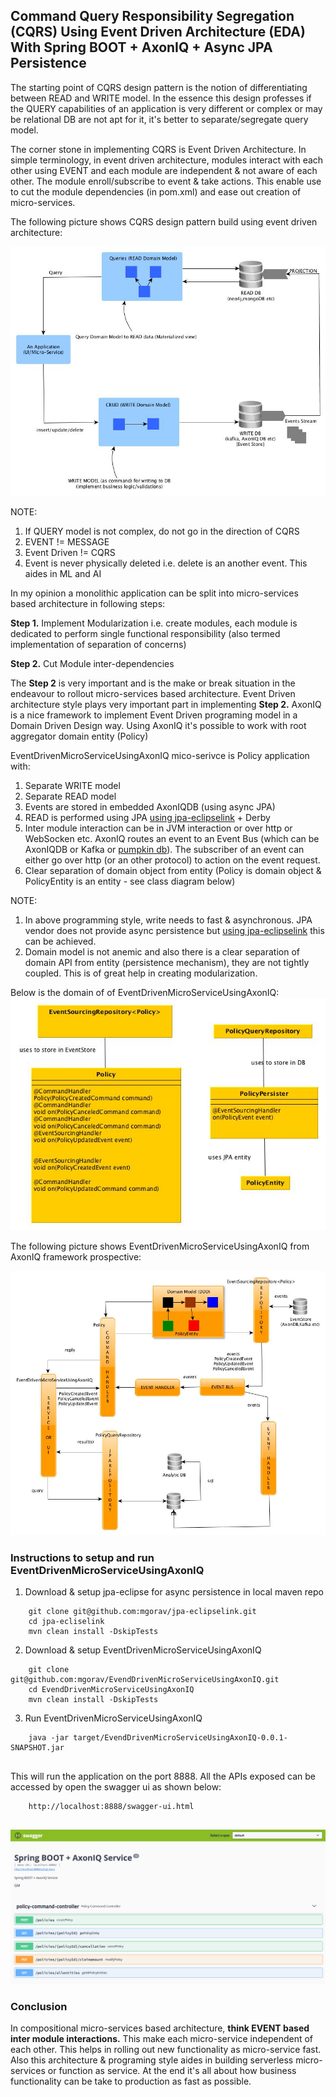 ##  Command Query Responsibility Segregation (CQRS) Using Event Driven Architecture (EDA) With Spring BOOT + AxonIQ + Async JPA Persistence

The starting point of CQRS design pattern is the notion of differentiating between READ and WRITE model. In the essence 
this design professes if the QUERY capabilities of an application is very different or complex or may be relational DB are
not apt for it, it's better to separate/segregate  query model.

The corner stone in implementing CQRS is Event Driven Architecture. In simple terminology, in event driven architecture,
modules interact with each other using EVENT and each module are independent & not aware of each other. The module 
enroll/subscribe to event & take actions. This enable use to cut the module dependencies (in pom.xml) and ease out 
creation of micro-services.

The following picture shows CQRS design pattern build using event driven architecture:

![alt text](./images/CQRS.jpg)

NOTE:
1. If QUERY model is not complex, do not go in the direction of CQRS
2. EVENT != MESSAGE
3. Event Driven != CQRS
4. Event is never physically deleted i.e. delete is an another event. This aides in ML and AI

In my opinion a monolithic application can be split into micro-services based architecture in following steps:

**Step 1.** Implement Modularization i.e. create modules, each module is dedicated to perform single functional responsibility
   (also termed implementation of separation of concerns)

**Step 2.** Cut Module inter-dependencies

The **Step 2** is very important and is the make or break situation in the endeavour to rollout micro-services based architecture.
Event Driven architecture style plays very important part in implementing **Step 2.** AxonIQ is a nice framework to implement 
Event Driven programing model in a Domain Driven Design way. Using AxonIQ it's possible to work with root aggregator domain
entity (Policy)

EventDrivenMicroServiceUsingAxonIQ mico-serivce is Policy application with:
1. Separate WRITE model
2. Separate READ model
3. Events are stored in embedded AxonIQDB  (using async JPA)
4. READ is performed using JPA [using jpa-eclipselink](https://github.com/mgorav/jpa-eclipselink) + Derby
5. Inter module interaction can be in JVM interaction or over http or WebSocken etc. AxonIQ routes an event to an Event Bus (which
can be AxonIQDB or Kafka or [pumpkin db](http://pumpkindb.org)). The subscriber of an event can either go over http (or
an other protocol) to action on the event request.
6. Clear separation of domain object from entity (Policy is domain object & PolicyEntity is an entity - see class diagram below)

NOTE: 
1) In above programming style, write needs to fast & asynchronous. JPA vendor does not provide async persistence but 
[using jpa-eclipselink](https://github.com/mgorav/jpa-eclipselink) this can be achieved.
2) Domain model is not anemic and also there is a clear separation of domain API from entity (persistence mechanism), 
they are not tightly coupled. This is of great help in creating modularization.

Below is the domain of of  EventDrivenMicroServiceUsingAxonIQ:
      ![alt text](./images/ClassModel.jpg)
 
 The following picture shows EventDrivenMicroServiceUsingAxonIQ from AxonIQ framework prospective:
 
![alt text](./images/CQRS_ED.jpg)

### Instructions to setup and run EventDrivenMicroServiceUsingAxonIQ
1. Download & setup jpa-eclipse for async persistence in local maven repo
````
    git clone git@github.com:mgorav/jpa-eclipselink.git
    cd jpa-ecliselink
    mvn clean install -DskipTests
````

2. Download & setup EventDrivenMicroServiceUsingAxonIQ

````
    git clone git@github.com:mgorav/EvendDrivenMicroServiceUsingAxonIQ.git
    cd EvendDrivenMicroServiceUsingAxonIQ
    mvn clean install -DskipTests
````

3. Run EventDrivenMicroServiceUsingAxonIQ 

````
    java -jar target/EvendDrivenMicroServiceUsingAxonIQ-0.0.1-SNAPSHOT.jar
    
````

This will run the application on the port 8888. All the APIs exposed can be accessed by open the swagger ui as shown below:

````
    http://localhost:8888/swagger-ui.html
    
````

 ![alt text](./images/swaggerui.png)
 
 
 ### Conclusion
 In compositional micro-services based architecture, **think EVENT based inter module interactions.** This make each micro-service 
 independent of each other. This helps in rolling out new functionality as micro-service fast. Also this architecture & programing style aides
 in building serverless micro-services or function as service. At the end it's all about how business functionality can be take to production 
 as fast as possible.
 
 
